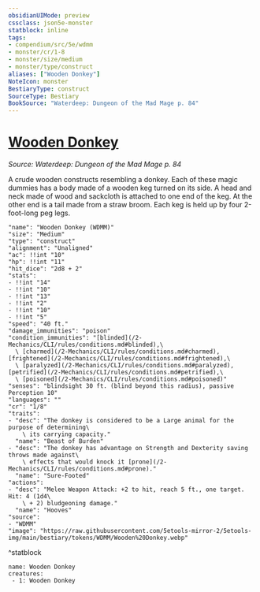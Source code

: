 ```yaml
---
obsidianUIMode: preview
cssclass: json5e-monster
statblock: inline
tags:
- compendium/src/5e/wdmm
- monster/cr/1-8
- monster/size/medium
- monster/type/construct
aliases: ["Wooden Donkey"]
NoteIcon: monster
BestiaryType: construct
SourceType: Bestiary
BookSource: "Waterdeep: Dungeon of the Mad Mage p. 84"
---
```

# [Wooden Donkey](2-Mechanics/CLI/bestiary/construct/wooden-donkey-wdmm.md)
*Source: Waterdeep: Dungeon of the Mad Mage p. 84*  

A crude wooden constructs resembling a donkey. Each of these magic dummies has a body made of a wooden keg turned on its side. A head and neck made of wood and sackcloth is attached to one end of the keg. At the other end is a tail made from a straw broom. Each keg is held up by four 2-foot-long peg legs.

```statblock
"name": "Wooden Donkey (WDMM)"
"size": "Medium"
"type": "construct"
"alignment": "Unaligned"
"ac": !!int "10"
"hp": !!int "11"
"hit_dice": "2d8 + 2"
"stats":
- !!int "14"
- !!int "10"
- !!int "13"
- !!int "2"
- !!int "10"
- !!int "5"
"speed": "40 ft."
"damage_immunities": "poison"
"condition_immunities": "[blinded](/2-Mechanics/CLI/rules/conditions.md#blinded),\
  \ [charmed](/2-Mechanics/CLI/rules/conditions.md#charmed), [frightened](/2-Mechanics/CLI/rules/conditions.md#frightened),\
  \ [paralyzed](/2-Mechanics/CLI/rules/conditions.md#paralyzed), [petrified](/2-Mechanics/CLI/rules/conditions.md#petrified),\
  \ [poisoned](/2-Mechanics/CLI/rules/conditions.md#poisoned)"
"senses": "blindsight 30 ft. (blind beyond this radius), passive Perception 10"
"languages": ""
"cr": "1/8"
"traits":
- "desc": "The donkey is considered to be a Large animal for the purpose of determining\
    \ its carrying capacity."
  "name": "Beast of Burden"
- "desc": "The donkey has advantage on Strength and Dexterity saving throws made against\
    \ effects that would knock it [prone](/2-Mechanics/CLI/rules/conditions.md#prone)."
  "name": "Sure-Footed"
"actions":
- "desc": "Melee Weapon Attack: +2 to hit, reach 5 ft., one target. Hit: 4 (1d4\
    \ + 2) bludgeoning damage."
  "name": "Hooves"
"source":
- "WDMM"
"image": "https://raw.githubusercontent.com/5etools-mirror-2/5etools-img/main/bestiary/tokens/WDMM/Wooden%20Donkey.webp"
```
^statblock

```encounter-table
name: Wooden Donkey
creatures:
 - 1: Wooden Donkey
```